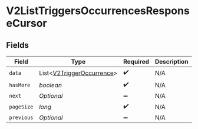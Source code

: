 # V2ListTriggersOccurrencesResponseCursor


## Fields

| Field                                                                   | Type                                                                    | Required                                                                | Description                                                             | Example                                                                 |
| ----------------------------------------------------------------------- | ----------------------------------------------------------------------- | ----------------------------------------------------------------------- | ----------------------------------------------------------------------- | ----------------------------------------------------------------------- |
| `data`                                                                  | List<[V2TriggerOccurrence](../../models/shared/V2TriggerOccurrence.md)> | :heavy_check_mark:                                                      | N/A                                                                     |                                                                         |
| `hasMore`                                                               | *boolean*                                                               | :heavy_check_mark:                                                      | N/A                                                                     | false                                                                   |
| `next`                                                                  | *Optional<String>*                                                      | :heavy_minus_sign:                                                      | N/A                                                                     |                                                                         |
| `pageSize`                                                              | *long*                                                                  | :heavy_check_mark:                                                      | N/A                                                                     | 15                                                                      |
| `previous`                                                              | *Optional<String>*                                                      | :heavy_minus_sign:                                                      | N/A                                                                     | YXVsdCBhbmQgYSBtYXhpbXVtIG1heF9yZXN1bHRzLol=                            |